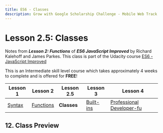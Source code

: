 ```yaml
---
title: ES6 - Classes
description: Grow with Google Scholarship Challenge - Mobile Web Track
---
```

<!-- markdownlint-disable MD022 MD024 MD032 -->
# Lesson 2.5: Classes
Notes from _**Lesson 2: Functions**_ of _**ES6 JavaScript Improved**_ by Richard Kalehoff and James Parkes. This class is part of the Udacity course [ES6 - JavaScript Improved](https://www.udacity.com/course/es6-javascript-improved--ud356)

This is an Intermediate skill level course which takes approximately 4 weeks to complete and is offered for **FREE**!

| Lesson 1 | Lesson 2 | Lesson 2.5 | Lesson 3 | Lesson 4 |
| --- | --- | --- | --- | --- |
| [Syntax](ES6-Syntax.html) | [Functions](ES6-Functions.html) | **Classes** | [Built-ins](ES6-Built-ins.html) | [Professional Developer-fu](ES6-Professional-Developer-fu.html) |

## 12. Class Preview